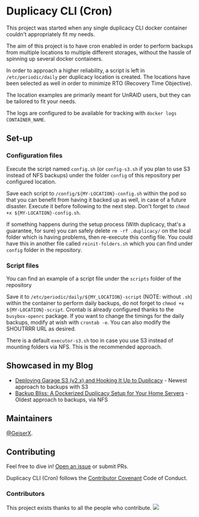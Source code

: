 # Duplicacy CLI (Cron)

This project was started when any single duplicacy CLI docker container couldn't appropriately fit my needs.

The aim of this project is to have cron enabled in order to perform backups from multiple locations to multiple different storages, without the hassle of spinning up several docker containers.

In order to approach a higher reliability, a script is left in `/etc/periodic/daily` per duplicacy location is created. The locations have been selected as well in order to minimize RTO (Recovery Time Objective).

The location examples are primarily meant for UnRAID users, but they can be tailored to fit your needs.

The logs are configured to be available for tracking with `docker logs CONTAINER_NAME`.

## Set-up

### Configuration files

Execute the script named `config.sh` (or `config-s3.sh` if you plan to use S3 instead of NFS backups) under the folder `config` of this repository per configured location.

Save each script to `/config/${MY-LOCATION}-config.sh` within the pod so that you can benefit from having it backed up as well, in case of a future disaster. Execute it before following to the next step. Don't forget to `chmod +x ${MY-LOCATION}-config.sh`.

If something happens during the setup process (With duplicacy, that's a guarantee, for sure) you can safely delete `rm -rf .duplicacy/` on the local folder which is having problems, then re-execute this config file. You could have this in another file called `reinit-folders.sh` which you can find under `config` folder in the repository.

### Script files

You can find an example of a script file under the `scripts` folder of the repository

Save it to `/etc/periodic/daily/${MY_LOCATION}-script` (NOTE: without `.sh`) within the container to perform daily backups, do not forget to `chmod +x ${MY-LOCATION}-script`. Crontab is already configured thanks to the `busybox-openrc` package. If you want to change the timings for the daily backups, modify at wish with `crontab -e`. You can also modify the SHOUTRRR URL as desired.

There is a default `executor-s3.sh` too in case you use S3 instead of mounting folders via NFS. This is the recommended approach.

## Showcased in my Blog

- [Deploying Garage S3 (v2.x) and Hooking It Up to Duplicacy](https://geiser.cloud/deploying-garage-s3-v2-x-and-hooking-it-up-to-duplicacy/) - Newest approach to backups with S3
- [Backup Bliss: A Dockerized Duplicacy Setup for Your Home Servers](https://geiser.cloud/cool-backups-for-the-people-duplicacy/) - Oldest approach to backups, via NFS

## Maintainers

[@GeiserX](https://github.com/GeiserX).

## Contributing

Feel free to dive in! [Open an issue](https://github.com/GeiserX/duplicacy-cli-cron/issues/new) or submit PRs.

Duplicacy CLI (Cron) follows the [Contributor Covenant](http://contributor-covenant.org/version/2/1/) Code of Conduct.

### Contributors

This project exists thanks to all the people who contribute. 
<a href="https://github.com/GeiserX/duplicacy-cli-cron/graphs/contributors"><img src="https://opencollective.com/duplicacy-cli-cron/contributors.svg?width=890&button=false" /></a>

